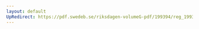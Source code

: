 ```yaml
---
layout: default
UpRedirect: https://pdf.swedeb.se/riksdagen-volumeG-pdf/199394/reg_199394/reg_199394_0271.pdf
---
```

